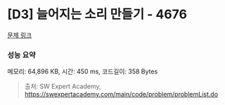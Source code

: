 # [D3] 늘어지는 소리 만들기 - 4676 

[문제 링크](https://swexpertacademy.com/main/code/problem/problemDetail.do?contestProbId=AWRKWITqfvIDFAV8) 

### 성능 요약

메모리: 64,896 KB, 시간: 450 ms, 코드길이: 358 Bytes



> 출처: SW Expert Academy, https://swexpertacademy.com/main/code/problem/problemList.do